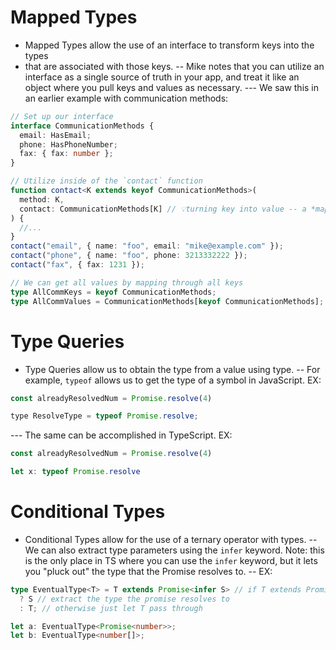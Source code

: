 # Mapped Types
- Mapped Types allow the use of an interface to transform keys into the types
- that are associated with those keys. 
-- Mike notes that you can utilize an interface as a single source of truth in 
your app, and treat it like an object where you pull keys and values as necessary.
--- We saw this in an earlier example with communication methods: 
```ts
// Set up our interface
interface CommunicationMethods {
  email: HasEmail;
  phone: HasPhoneNumber;
  fax: { fax: number };
}

// Utilize inside of the `contact` function
function contact<K extends keyof CommunicationMethods>(
  method: K,
  contact: CommunicationMethods[K] // 💡turning key into value -- a *mapped type*
) {
  //...
}
contact("email", { name: "foo", email: "mike@example.com" });
contact("phone", { name: "foo", phone: 3213332222 });
contact("fax", { fax: 1231 });

// We can get all values by mapping through all keys
type AllCommKeys = keyof CommunicationMethods;
type AllCommValues = CommunicationMethods[keyof CommunicationMethods];
```

# Type Queries
- Type Queries allow us to obtain the type from a value using type.
-- For example, `typeof` allows us to get the type of a symbol in JavaScript. EX:
```js
const alreadyResolvedNum = Promise.resolve(4)

type ResolveType = typeof Promise.resolve;
```
--- The same can be accomplished in TypeScript. EX:
```ts
const alreadyResolvedNum = Promise.resolve(4)

let x: typeof Promise.resolve
```

# Conditional Types
- Conditional Types allow for the use of a ternary operator with types.
-- We can also extract type parameters using the `infer` keyword. Note: this is
the only place in TS where you can use the `infer` keyword, but it lets you "pluck
out" the type that the Promise resolves to.
-- EX:
```ts
type EventualType<T> = T extends Promise<infer S> // if T extends Promise<any>
  ? S // extract the type the promise resolves to
  : T; // otherwise just let T pass through

let a: EventualType<Promise<number>>;
let b: EventualType<number[]>;
```


